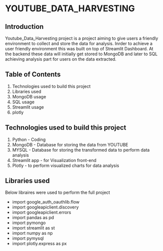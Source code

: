 # **YOUTUBE_DATA_HARVESTING**


## **Introduction**

Youtube_Data_Harvesting project is a project aiming to give users a friendly environment to collect and store the data for analysis. Inrder to achieve a user friendly environment this was built on top of Streamlit Dashboard. At the backend these data will initially get stored to MongoDB and later to SQL achieving analysis part for users on the data extracted.


## **Table of Contents**
   1.  Technologies used to build this project
   2.  Libraries used
   3.  MongoDB usage
   4.  SQL usage
   5.  Streamlit usage
   6.  plotly 


## **Technologies used to build this project**
  1. Python - Coding
  2. MongoDB - Database for storing the data from YOUTUBE
  3. MYSQL - Database for storing the transformed data to perform data analysis
  4. Streamlit app - for Visualization front-end
  5. Plotly - to perform visualized charts for data analysis


## **Libraries used**
Below libraires were used to perform the full project
- import google_auth_oauthlib.flow
- import googleapiclient.discovery
- import googleapiclient.errors
- import pandas as pd
- import pymongo
- import streamlit as st 
- import numpy as np
- import pymysql
- import plotly.express as px 



